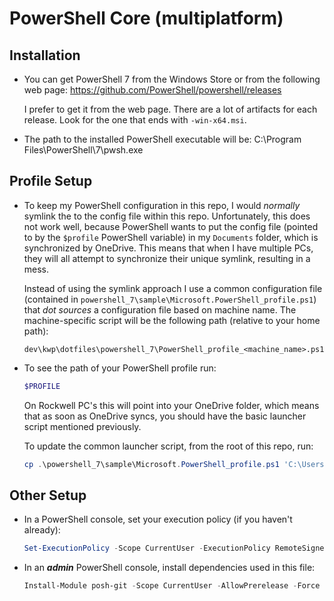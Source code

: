 # PowerShell Core (multiplatform)


## Installation

- You can get PowerShell 7 from the Windows Store or from the following web page:
  https://github.com/PowerShell/powershell/releases

  I prefer to get it from the web page.  There are a lot of artifacts for each release.  Look for the one that ends with `-win-x64.msi`.

- The path to the installed PowerShell executable will be:
  C:\Program Files\PowerShell\7\pwsh.exe

## Profile Setup

- To keep my PowerShell configuration in this repo, I would *normally* symlink
  the to the config file within this repo.  Unfortunately, this does not work
  well, because PowerShell wants to put the config file (pointed to by the
  `$profile` PowerShell variable) in my `Documents` folder, which is synchronized
  by OneDrive.  This means that when I have multiple PCs, they will all attempt
  to synchronize their unique symlink, resulting in a mess.

  Instead of using the symlink approach I use a common configuration file
  (contained in `powershell_7\sample\Microsoft.PowerShell_profile.ps1`) that
  *dot sources* a configuration file based on machine name.  The
  machine-specific script will be the following path (relative to your home path):

  ```text
  dev\kwp\dotfiles\powershell_7\PowerShell_profile_<machine_name>.ps1
  ```

- To see the path of your PowerShell profile run:

  ```powershell
  $PROFILE
  ```

  On Rockwell PC's this will point into your OneDrive folder, which means that
  as soon as OneDrive syncs, you should have the basic launcher script mentioned
  previously.

  To update the common launcher script, from the root of this repo, run:

  ```powershell
  cp .\powershell_7\sample\Microsoft.PowerShell_profile.ps1 'C:\Users\kwpeters\OneDrive - Rockwell Automation, Inc\Documents\PowerShell\Microsoft.PowerShell_profile.ps1'
  ```

## Other Setup
- In a PowerShell console, set your execution policy (if you haven't already):

  ```powershell
  Set-ExecutionPolicy -Scope CurrentUser -ExecutionPolicy RemoteSigned -Force
  ```

- In an ***admin*** PowerShell console, install dependencies used in this file:

  ```powershell
  Install-Module posh-git -Scope CurrentUser -AllowPrerelease -Force
  ```
